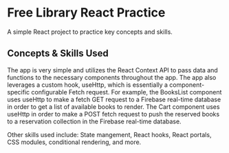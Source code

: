 # Free Library React Practice

A simple React project to practice key concepts and skills. 

## Concepts & Skills Used

The app is very simple and utilizes the React Context API to pass data and functions to the necessary components throughout the app. The app also leverages a custom hook, useHttp, which is essentially a component-specific configurable Fetch request. For example, the BooksList component uses useHttp to make a fetch GET request to a Firebase real-time database in order to get a list of available books to render. The Cart component uses useHttp in order to make a POST fetch request to push the reserved books to a reservation collection in the Firebase real-time database. 

Other skills used include: State mangement, React hooks, React portals, CSS modules, conditional rendering, and more. 